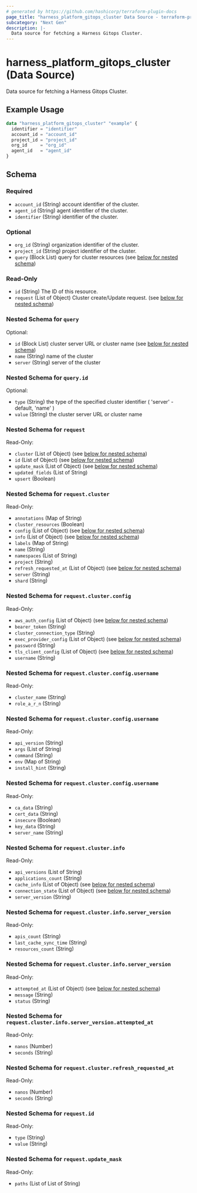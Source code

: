 ```yaml
---
# generated by https://github.com/hashicorp/terraform-plugin-docs
page_title: "harness_platform_gitops_cluster Data Source - terraform-provider-harness"
subcategory: "Next Gen"
description: |-
  Data source for fetching a Harness Gitops Cluster.
---
```


# harness_platform_gitops_cluster (Data Source)

Data source for fetching a Harness Gitops Cluster.

## Example Usage

```terraform
data "harness_platform_gitops_cluster" "example" {
  identifier = "identifier"
  account_id = "account_id"
  project_id = "project_id"
  org_id     = "org_id"
  agent_id   = "agent_id"
}
```

<!-- schema generated by tfplugindocs -->
## Schema

### Required

- `account_id` (String) account identifier of the cluster.
- `agent_id` (String) agent identifier of the cluster.
- `identifier` (String) identifier of the cluster.

### Optional

- `org_id` (String) organization identifier of the cluster.
- `project_id` (String) project identifier of the cluster.
- `query` (Block List) query for cluster resources (see [below for nested schema](#nestedblock--query))

### Read-Only

- `id` (String) The ID of this resource.
- `request` (List of Object) Cluster create/Update request. (see [below for nested schema](#nestedatt--request))

<a id="nestedblock--query"></a>
### Nested Schema for `query`

Optional:

- `id` (Block List) cluster server URL or cluster name (see [below for nested schema](#nestedblock--query--id))
- `name` (String) name of the cluster
- `server` (String) server of the cluster

<a id="nestedblock--query--id"></a>
### Nested Schema for `query.id`

Optional:

- `type` (String) the type of the specified cluster identifier ( 'server' - default, 'name' )
- `value` (String) the cluster server URL or cluster name



<a id="nestedatt--request"></a>
### Nested Schema for `request`

Read-Only:

- `cluster` (List of Object) (see [below for nested schema](#nestedobjatt--request--cluster))
- `id` (List of Object) (see [below for nested schema](#nestedobjatt--request--id))
- `update_mask` (List of Object) (see [below for nested schema](#nestedobjatt--request--update_mask))
- `updated_fields` (List of String)
- `upsert` (Boolean)

<a id="nestedobjatt--request--cluster"></a>
### Nested Schema for `request.cluster`

Read-Only:

- `annotations` (Map of String)
- `cluster_resources` (Boolean)
- `config` (List of Object) (see [below for nested schema](#nestedobjatt--request--cluster--config))
- `info` (List of Object) (see [below for nested schema](#nestedobjatt--request--cluster--info))
- `labels` (Map of String)
- `name` (String)
- `namespaces` (List of String)
- `project` (String)
- `refresh_requested_at` (List of Object) (see [below for nested schema](#nestedobjatt--request--cluster--refresh_requested_at))
- `server` (String)
- `shard` (String)

<a id="nestedobjatt--request--cluster--config"></a>
### Nested Schema for `request.cluster.config`

Read-Only:

- `aws_auth_config` (List of Object) (see [below for nested schema](#nestedobjatt--request--cluster--config--aws_auth_config))
- `bearer_token` (String)
- `cluster_connection_type` (String)
- `exec_provider_config` (List of Object) (see [below for nested schema](#nestedobjatt--request--cluster--config--exec_provider_config))
- `password` (String)
- `tls_client_config` (List of Object) (see [below for nested schema](#nestedobjatt--request--cluster--config--tls_client_config))
- `username` (String)

<a id="nestedobjatt--request--cluster--config--aws_auth_config"></a>
### Nested Schema for `request.cluster.config.username`

Read-Only:

- `cluster_name` (String)
- `role_a_r_n` (String)


<a id="nestedobjatt--request--cluster--config--exec_provider_config"></a>
### Nested Schema for `request.cluster.config.username`

Read-Only:

- `api_version` (String)
- `args` (List of String)
- `command` (String)
- `env` (Map of String)
- `install_hint` (String)


<a id="nestedobjatt--request--cluster--config--tls_client_config"></a>
### Nested Schema for `request.cluster.config.username`

Read-Only:

- `ca_data` (String)
- `cert_data` (String)
- `insecure` (Boolean)
- `key_data` (String)
- `server_name` (String)



<a id="nestedobjatt--request--cluster--info"></a>
### Nested Schema for `request.cluster.info`

Read-Only:

- `api_versions` (List of String)
- `applications_count` (String)
- `cache_info` (List of Object) (see [below for nested schema](#nestedobjatt--request--cluster--info--cache_info))
- `connection_state` (List of Object) (see [below for nested schema](#nestedobjatt--request--cluster--info--connection_state))
- `server_version` (String)

<a id="nestedobjatt--request--cluster--info--cache_info"></a>
### Nested Schema for `request.cluster.info.server_version`

Read-Only:

- `apis_count` (String)
- `last_cache_sync_time` (String)
- `resources_count` (String)


<a id="nestedobjatt--request--cluster--info--connection_state"></a>
### Nested Schema for `request.cluster.info.server_version`

Read-Only:

- `attempted_at` (List of Object) (see [below for nested schema](#nestedobjatt--request--cluster--info--server_version--attempted_at))
- `message` (String)
- `status` (String)

<a id="nestedobjatt--request--cluster--info--server_version--attempted_at"></a>
### Nested Schema for `request.cluster.info.server_version.attempted_at`

Read-Only:

- `nanos` (Number)
- `seconds` (String)




<a id="nestedobjatt--request--cluster--refresh_requested_at"></a>
### Nested Schema for `request.cluster.refresh_requested_at`

Read-Only:

- `nanos` (Number)
- `seconds` (String)



<a id="nestedobjatt--request--id"></a>
### Nested Schema for `request.id`

Read-Only:

- `type` (String)
- `value` (String)


<a id="nestedobjatt--request--update_mask"></a>
### Nested Schema for `request.update_mask`

Read-Only:

- `paths` (List of List of String)


